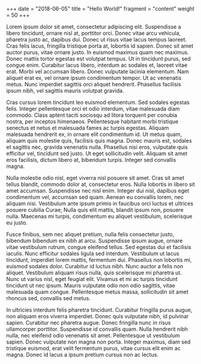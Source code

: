 +++
date = "2018-06-05"
title = "Hello World!"
fragment = "content"
weight = 50
+++

Lorem ipsum dolor sit amet, consectetur adipiscing elit. Suspendisse a libero tincidunt, ornare nisl at, porttitor orci. Donec vitae arcu vehicula, pharetra justo ac, dapibus dui. Donec ut risus vitae lacus tempus laoreet. Cras felis lacus, fringilla tristique porta at, lobortis id sapien. Donec sit amet auctor purus, vitae ornare justo. In euismod maximus quam nec maximus. Donec mattis tortor egestas est volutpat tempus. Ut in tincidunt purus, sed congue enim. Curabitur lacus libero, interdum ac sodales et, laoreet vitae erat. Morbi vel accumsan libero. Donec vulputate lacinia elementum. Nam aliquet erat ex, vel ornare ipsum condimentum tempor. Ut ac venenatis metus. Nunc imperdiet sagittis orci aliquet hendrerit. Phasellus facilisis ipsum nibh, vel sagittis mauris volutpat gravida.

Cras cursus lorem tincidunt leo euismod elementum. Sed sodales egestas felis. Integer pellentesque orci et odio interdum, vitae malesuada diam commodo. Class aptent taciti sociosqu ad litora torquent per conubia nostra, per inceptos himenaeos. Pellentesque habitant morbi tristique senectus et netus et malesuada fames ac turpis egestas. Aliquam malesuada hendrerit ex, in ornare elit condimentum id. Ut metus quam, aliquam quis molestie quis, facilisis quis magna. Donec mauris est, sodales et sagittis nec, gravida venenatis nulla. Phasellus nisi eros, vulputate quis efficitur vel, tincidunt sed justo. Ut eget sollicitudin velit. Aliquam sit amet eros facilisis, dictum libero at, bibendum turpis. Integer sed convallis magna.

Nulla molestie odio nisl, eget viverra nisl posuere sit amet. Cras sit amet tellus blandit, commodo dolor at, consectetur eros. Nulla lobortis in libero sit amet accumsan. Suspendisse nec nisl enim. Integer dui nisl, dapibus eget condimentum vel, accumsan sed quam. Aenean eu convallis lorem, nec aliquam nisi. Vestibulum ante ipsum primis in faucibus orci luctus et ultrices posuere cubilia Curae; Nulla quis elit mattis, blandit ipsum non, posuere nulla. Maecenas mi turpis, condimentum eu aliquet vestibulum, scelerisque eu justo.

Fusce finibus, sem nec aliquet pretium, nulla felis consectetur justo, bibendum bibendum ex nibh at arcu. Suspendisse ipsum augue, ornare vitae vestibulum rutrum, congue eleifend tellus. Sed egestas dui et facilisis iaculis. Nunc efficitur sodales ligula sed interdum. Vestibulum ut lacus tincidunt, imperdiet lorem mattis, fermentum dui. Phasellus non lobortis mi, euismod sodales dolor. Curabitur id luctus nibh. Nunc auctor a felis non aliquet. Vestibulum aliquam risus nulla, quis scelerisque mi pharetra ut. Nunc ut varius nisl, eget feugiat elit. Vivamus et mi ac turpis tincidunt tincidunt ut nec ipsum. Mauris vulputate odio non odio sagittis, vitae malesuada quam congue. Pellentesque metus massa, sollicitudin sit amet rhoncus sed, convallis sed metus.

In ultricies interdum felis pharetra tincidunt. Curabitur fringilla purus augue, non aliquam eros viverra imperdiet. Donec quis vulputate nibh, id pulvinar sapien. Curabitur nec pharetra augue. Donec fringilla nunc in risus ullamcorper porttitor. Suspendisse id convallis quam. Nulla hendrerit nibh nulla, nec eleifend odio venenatis sit amet. Pellentesque ut vestibulum sapien. Donec vulputate non magna non porta. Integer maximus, diam sed tristique euismod, erat velit fermentum purus, vitae cursus elit enim ac magna. Donec id lacus a ipsum pretium cursus non ac lectus.
